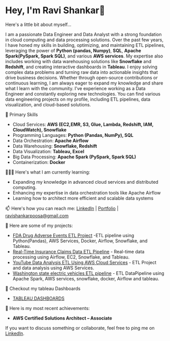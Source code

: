 # Hey, I'm Ravi Shankar👋

Here's a little bit about myself...

I am a passionate Data Engineer and Data Analyst with a strong foundation in cloud computing and data processing solutions. Over the past few years, I have honed my skills in building, optimizing, and maintaining ETL pipelines, leveraging the power of **Python (pandas, Numpy)**, **SQL**, **Apache Spark(PySpark, Spark SQL)**, and various **AWS services**. My expertise also includes working with data warehousing solutions like **Snowflake** and **Redshift**, and creating interactive dashboards in **Tableau**. I enjoy solving complex data problems and turning raw data into actionable insights that drive business decisions. Whether through open-source contributions or continuous learning, I am always eager to expand my knowledge and share what I learn with the community. I’ve experience working as a Data Engineer and constantly exploring new technologies. You can find various data engineering projects on my profile, including ETL pipelines, data visualization, and cloud-based solutions.

💬 Primary Skills

- Cloud Services: **AWS (EC2,EMR, S3, Glue, Lambda, Redshift, IAM, CloudWatch), Snowflake**
- Programming Languages: **Python (Pandas, NumPy), SQL**
- Data Orchestration: **Apache Airflow**
- Data Warehousing: **Snowflake, Redshift**
- Data Visualization: **Tableau, Excel**
- Big Data Processing: **Apache Spark (PySpark, Spark SQL)**
- Containerization: **Docker**

🧑🏻‍🏫 Here's what  I am currently learning:
- Expanding my knowledge in advanced cloud services and distributed computing.
- Enhancing my expertise in data orchestration tools like Apache Airflow
- Learning how to architect more efficient and scalable data systems

📫 Here's how you can reach me: [LinkedIn](http://www.linkedin.com/in/ravi-shankar-p-r-a2a51a200) | [Portfolio](https://ravishankarpoosa.wixsite.com/portfolio) | ravishankarpoosa@gmail.com

🤘 Here are some of my projects:
- [FDA Drug Adverse Events ETL Project](https://github.com/ravishankar324/FDA-Drug-Adverse-events-ETL-Project) -ETL pipeline using Python(Pandas), AWS Services, Docker, Airflow, Snowflake, and Tableau.
- [Real-Time Insurance Claims Data ETL Pipeline](https://github.com/ravishankar324/Real-Time-Insurance-claims-Data-ETL-Pipeline) - Real-time data processing using Airflow, EC2, Snowflake, and Tableau.
- [YouTube Data Analysis ETL Using AWS Cloud Services](https://github.com/ravishankar324/Youtube-Data-Analysis-ETL-Using-AWS-Cloud-Services) - ETL Project and data analysis using AWS Services.
- [Washington state electric vehicles ETL pipeline](https://github.com/ravishankar324/Washington-state-electric-vehicles-ETL-pipeline) - ETL DataPipeline using Apache Spark, AWS services, snowflake, docker, Airflow and tableau.

🤘 Checkout my tableau Dashboards
- [TABLEAU DASHBOARDS](https://public.tableau.com/app/profile/ravi.shankar.p.r/vizzes)
  
📝 Here is my most recent achievements:
- **AWS Certified Solutions Architect – Associate**
  

If you want to discuss something or collaborate, feel free to ping me on [LinkedIn](http://www.linkedin.com/in/ravi-shankar-p-r-a2a51a200).


<!---
ravishankar324/ravishankar324 is a ✨ special ✨ repository because its `README.md` (this file) appears on your GitHub profile.
You can click the Preview link to take a look at your changes.
--->
